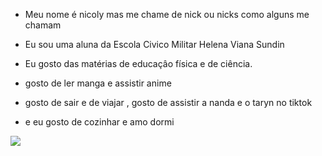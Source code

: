 - Meu nome é nicoly mas me chame de nick ou nicks como alguns me chamam

- Eu sou uma aluna da Escola Civico Militar Helena Viana Sundin 

- Eu gosto das matérias de educaçâo física e de ciência.

- gosto de ler manga e assistir anime

- gosto de sair e de viajar , gosto de assistir a nanda e o taryn no tiktok

- e eu gosto de cozinhar e amo dormi

![](https://media.tenor.com/xWxvBafdLtoAAAAM/fushi-laugh-fushi.gif)
